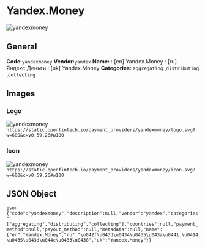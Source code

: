 # Yandex.Money 
![yandexmoney](https://static.openfintech.io/payment_providers/yandexmoney/logo.svg?w=600&c=v0.59.26#w100) 
## General 
**Code:**`yandexmoney` 
**Vendor:**`yandex` 
**Name:** 
:	[en] Yandex.Money 
:	[ru] Яндекс.Деньги 
:	[uk] Yandex.Money 
**Categories:** 
`aggregating` ,`distributing` ,`collecting` 
## Images 
### Logo 
![yandexmoney](https://static.openfintech.io/payment_providers/yandexmoney/logo.svg?w=600&c=v0.59.26#w100) 
``` https://static.openfintech.io/payment_providers/yandexmoney/logo.svg?w=600&c=v0.59.26#w100 ``` 
### Icon 
![yandexmoney](https://static.openfintech.io/payment_providers/yandexmoney/icon.svg?w=600&c=v0.59.26#w100) 
``` https://static.openfintech.io/payment_providers/yandexmoney/icon.svg?w=600&c=v0.59.26#w100 ``` 
## JSON Object 
```json {"code":"yandexmoney","description":null,"vendor":"yandex","categories":["aggregating","distributing","collecting"],"countries":null,"payment_method":null,"payout_method":null,"metadata":null,"name":{"en":"Yandex.Money","ru":"\u042f\u043d\u0434\u0435\u043a\u0441.\u0414\u0435\u043d\u044c\u0433\u0438","uk":"Yandex.Money"}} ``` 
